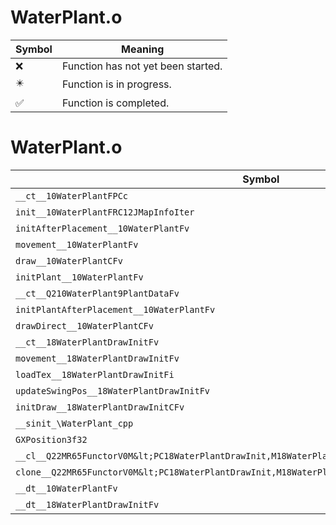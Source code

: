 # WaterPlant.o
| Symbol | Meaning 
| ------------- | ------------- 
| :x: | Function has not yet been started. 
| :eight_pointed_black_star: | Function is in progress. 
| :white_check_mark: | Function is completed. 


# WaterPlant.o
| Symbol | Decompiled? |
| ------------- | ------------- |
| `__ct__10WaterPlantFPCc` | :x: |
| `init__10WaterPlantFRC12JMapInfoIter` | :x: |
| `initAfterPlacement__10WaterPlantFv` | :x: |
| `movement__10WaterPlantFv` | :x: |
| `draw__10WaterPlantCFv` | :x: |
| `initPlant__10WaterPlantFv` | :x: |
| `__ct__Q210WaterPlant9PlantDataFv` | :x: |
| `initPlantAfterPlacement__10WaterPlantFv` | :x: |
| `drawDirect__10WaterPlantCFv` | :x: |
| `__ct__18WaterPlantDrawInitFv` | :x: |
| `movement__18WaterPlantDrawInitFv` | :x: |
| `loadTex__18WaterPlantDrawInitFi` | :x: |
| `updateSwingPos__18WaterPlantDrawInitFv` | :x: |
| `initDraw__18WaterPlantDrawInitCFv` | :x: |
| `__sinit_\WaterPlant_cpp` | :x: |
| `GXPosition3f32` | :x: |
| `__cl__Q22MR65FunctorV0M&lt;PC18WaterPlantDrawInit,M18WaterPlantDrawInitFPCvPCv_v&gt;CFv` | :x: |
| `clone__Q22MR65FunctorV0M&lt;PC18WaterPlantDrawInit,M18WaterPlantDrawInitFPCvPCv_v&gt;CFP7JKRHeap` | :x: |
| `__dt__10WaterPlantFv` | :x: |
| `__dt__18WaterPlantDrawInitFv` | :x: |
